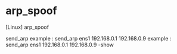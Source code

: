 # arp_spoof
[Linux] arp_spoof

 send_arp <interface> <sender ip> <target ip>
 example : send_arp ens1 192.168.0.1 192.168.0.9
 example : send_arp ens1 192.168.0.1 192.168.0.9 -show
